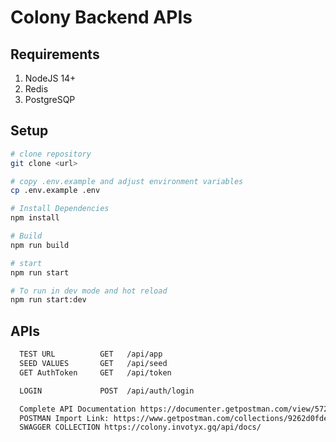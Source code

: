 # Colony Backend APIs

## Requirements

1. NodeJS 14+
1. Redis
1. PostgreSQP

## Setup

```bash
# clone repository
git clone <url>

# copy .env.example and adjust environment variables
cp .env.example .env

# Install Dependencies
npm install

# Build
npm run build

# start
npm run start

# To run in dev mode and hot reload
npm run start:dev
```

## APIs

```sh
  TEST URL          GET   /api/app
  SEED VALUES       GET   /api/seed
  GET AuthToken     GET   /api/token

  LOGIN             POST  /api/auth/login

  Complete API Documentation https://documenter.getpostman.com/view/5721584/TW71jktC
  POSTMAN Import Link: https://www.getpostman.com/collections/9262d0fde52b759b3346
  SWAGGER COLLECTION https://colony.invotyx.gq/api/docs/

```
